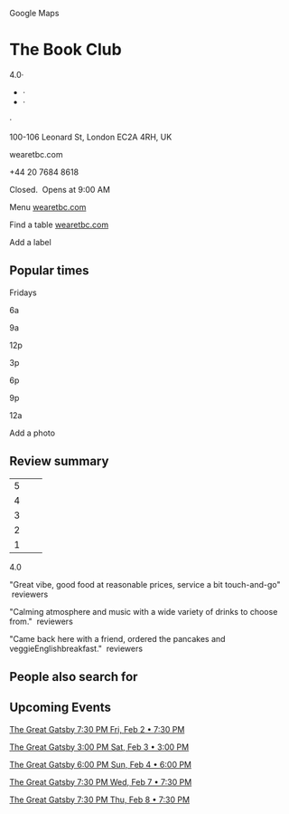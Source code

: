 Google Maps

# The Book Club

4.0·

- ·
- ·$$$$

·

100-106 Leonard St, London EC2A 4RH, UK

wearetbc.com

+44 20 7684 8618

Closed.  Opens at 9:00 AM

Menu [wearetbc.com](http://www.wearetbc.com/food-drink/)

Find a table [wearetbc.com](http://www.wearetbc.com/book-with-us/)

Add a label

## Popular times

Fridays

6a

9a

12p

3p

6p

9p

12a

Add a photo

## Review summary

|     |     |     |
| --- | --- | --- |
| 5   |     |     |
| 4   |     |     |
| 3   |     |     |
| 2   |     |     |
| 1   |     |     |

4.0

"Great vibe, good food at reasonable prices, service a bit touch-and-go"  reviewers

"Calming atmosphere and music with a wide variety of drinks to choose from."  reviewers

"Came back here with a friend, ordered the pancakes and veggieEnglishbreakfast."  reviewers

## People also search for

## Upcoming Events

 [  The Great Gatsby 7:30 PM   Fri, Feb 2 • 7:30 PM](http://www.ticketline.co.uk/venue/secret-location-1)

 [  The Great Gatsby 3:00 PM   Sat, Feb 3 • 3:00 PM](http://www.ticketline.co.uk/venue/secret-location-1)

 [  The Great Gatsby 6:00 PM   Sun, Feb 4 • 6:00 PM](http://www.ticketline.co.uk/venue/secret-location-1)

 [  The Great Gatsby 7:30 PM   Wed, Feb 7 • 7:30 PM](http://www.ticketline.co.uk/venue/secret-location-1)

 [  The Great Gatsby 7:30 PM   Thu, Feb 8 • 7:30 PM](http://www.ticketline.co.uk/venue/secret-location-1)